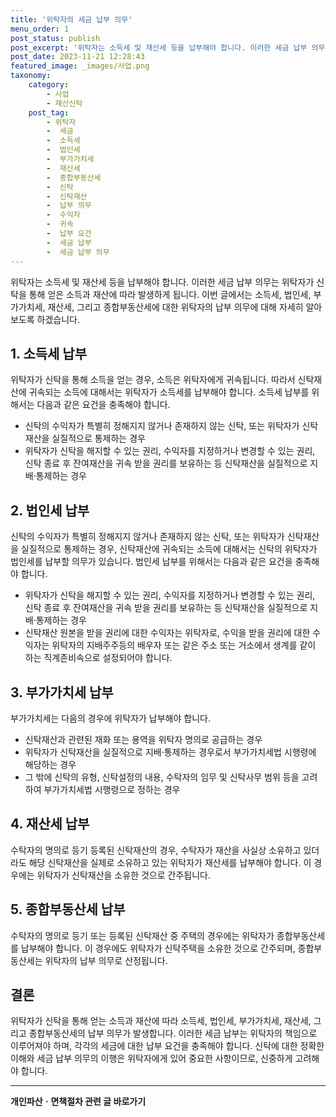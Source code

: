 ```yaml
---
title: '위탁자의 세금 납부 의무'
menu_order: 1
post_status: publish
post_excerpt: '위탁자는 소득세 및 재산세 등을 납부해야 합니다. 이러한 세금 납부 의무는 위탁자가 신탁을 통해 얻은 소득과 재산에 따라 발생하게 됩니다. 이번 글에서는 소득세, 법인세, 부가가치세, 재산세, 그리고 종합부동산세에 대한 위탁자의 납부 의무에 대해 자세히 알아보도록 하겠습니다.'
post_date: 2023-11-21 12:28:43
featured_image: _images/사업.png
taxonomy:
    category:
        - 사업
        - 재산신탁
    post_tag:
        - 위탁자
        -  세금
        -  소득세
        -  법인세
        -  부가가치세
        -  재산세
        -  종합부동산세
        -  신탁
        -  신탁재산
        -  납부 의무
        -  수익자
        -  귀속
        -  납부 요건
        -  세금 납부
        -  세금 납부 의무
---
```



위탁자는 소득세 및 재산세 등을 납부해야 합니다. 이러한 세금 납부 의무는 위탁자가 신탁을 통해 얻은 소득과 재산에 따라 발생하게 됩니다. 이번 글에서는 소득세, 법인세, 부가가치세, 재산세, 그리고 종합부동산세에 대한 위탁자의 납부 의무에 대해 자세히 알아보도록 하겠습니다.

## 1. 소득세 납부
위탁자가 신탁을 통해 소득을 얻는 경우, 소득은 위탁자에게 귀속됩니다. 따라서 신탁재산에 귀속되는 소득에 대해서는 위탁자가 소득세를 납부해야 합니다. 소득세 납부를 위해서는 다음과 같은 요건을 충족해야 합니다.
- 신탁의 수익자가 특별히 정해지지 않거나 존재하지 않는 신탁, 또는 위탁자가 신탁재산을 실질적으로 통제하는 경우
- 위탁자가 신탁을 해지할 수 있는 권리, 수익자를 지정하거나 변경할 수 있는 권리, 신탁 종료 후 잔여재산을 귀속 받을 권리를 보유하는 등 신탁재산을 실질적으로 지배·통제하는 경우

## 2. 법인세 납부
신탁의 수익자가 특별히 정해지지 않거나 존재하지 않는 신탁, 또는 위탁자가 신탁재산을 실질적으로 통제하는 경우, 신탁재산에 귀속되는 소득에 대해서는 신탁의 위탁자가 법인세를 납부할 의무가 있습니다. 법인세 납부를 위해서는 다음과 같은 요건을 충족해야 합니다.
- 위탁자가 신탁을 해지할 수 있는 권리, 수익자를 지정하거나 변경할 수 있는 권리, 신탁 종료 후 잔여재산을 귀속 받을 권리를 보유하는 등 신탁재산을 실질적으로 지배·통제하는 경우
- 신탁재산 원본을 받을 권리에 대한 수익자는 위탁자로, 수익을 받을 권리에 대한 수익자는 위탁자의 지배주주등의 배우자 또는 같은 주소 또는 거소에서 생계를 같이 하는 직계존비속으로 설정되어야 합니다.

## 3. 부가가치세 납부
부가가치세는 다음의 경우에 위탁자가 납부해야 합니다.
- 신탁재산과 관련된 재화 또는 용역을 위탁자 명의로 공급하는 경우
- 위탁자가 신탁재산을 실질적으로 지배·통제하는 경우로서 부가가치세법 시행령에 해당하는 경우
- 그 밖에 신탁의 유형, 신탁설정의 내용, 수탁자의 임무 및 신탁사무 범위 등을 고려하여 부가가치세법 시행령으로 정하는 경우

## 4. 재산세 납부
수탁자의 명의로 등기 등록된 신탁재산의 경우, 수탁자가 재산을 사실상 소유하고 있더라도 해당 신탁재산을 실제로 소유하고 있는 위탁자가 재산세를 납부해야 합니다. 이 경우에는 위탁자가 신탁재산을 소유한 것으로 간주됩니다.

## 5. 종합부동산세 납부
수탁자의 명의로 등기 또는 등록된 신탁재산 중 주택의 경우에는 위탁자가 종합부동산세를 납부해야 합니다. 이 경우에도 위탁자가 신탁주택을 소유한 것으로 간주되며, 종합부동산세는 위탁자의 납부 의무로 산정됩니다.

## 결론
위탁자가 신탁을 통해 얻는 소득과 재산에 따라 소득세, 법인세, 부가가치세, 재산세, 그리고 종합부동산세의 납부 의무가 발생합니다. 이러한 세금 납부는 위탁자의 책임으로 이루어져야 하며, 각각의 세금에 대한 납부 요건을 충족해야 합니다. 신탁에 대한 정확한 이해와 세금 납부 의무의 이행은 위탁자에게 있어 중요한 사항이므로, 신중하게 고려해야 합니다.
<!-- wp:separator -->
<hr class="wp-block-separator has-alpha-channel-opacity"/>
<!-- /wp:separator -->

<!-- wp:group {"backgroundColor":"base","layout":{"type":"constrained"}} -->
<div class="wp-block-group has-base-background-color has-background"><!-- wp:paragraph {"align":"center","fontSize":"medium"} -->
<p class="has-text-align-center has-large-font-size"><strong>개인파산ㆍ면책절차 관련 글 바로가기</strong></p>
<!-- /wp:paragraph -->


<!-- wp:latest-posts
{"categories":[{"id":14814,"count":19,"description":"","link":"https://uknowlaw.com/category/%ea%b0%9c%ec%9d%b8%ed%8c%8c%ec%82%b0%e3%86%8d%eb%a9%b4%ec%b1%85%ec%a0%88%ec%b0%a8/","name":"개인파산ㆍ면책절차","slug":"개인파산ㆍ면책절차","taxonomy":"category","parent":0,"meta":[],"_links":{"self":[{"href":"https://uknowlaw.com/wp-json/wp/v2/categories/14814"}],"collection":[{"href":"https://uknowlaw.com/wp-json/wp/v2/categories"}],"about":[{"href":"https://uknowlaw.com/wp-json/wp/v2/taxonomies/category"}],"wp:post_type":[{"href":"https://uknowlaw.com/wp-json/wp/v2/posts?categories=14814"}],"curies":[{"name":"wp","href":"https://api.w.org/{rel}","templated":true}]}}],"postsToShow":100,"excerptLength":28,"postLayout":"grid","columns":2,"featuredImageAlign":"left","featuredImageSizeSlug":"large","fontSize":"small"} /--></div>
<!-- /wp:group -->